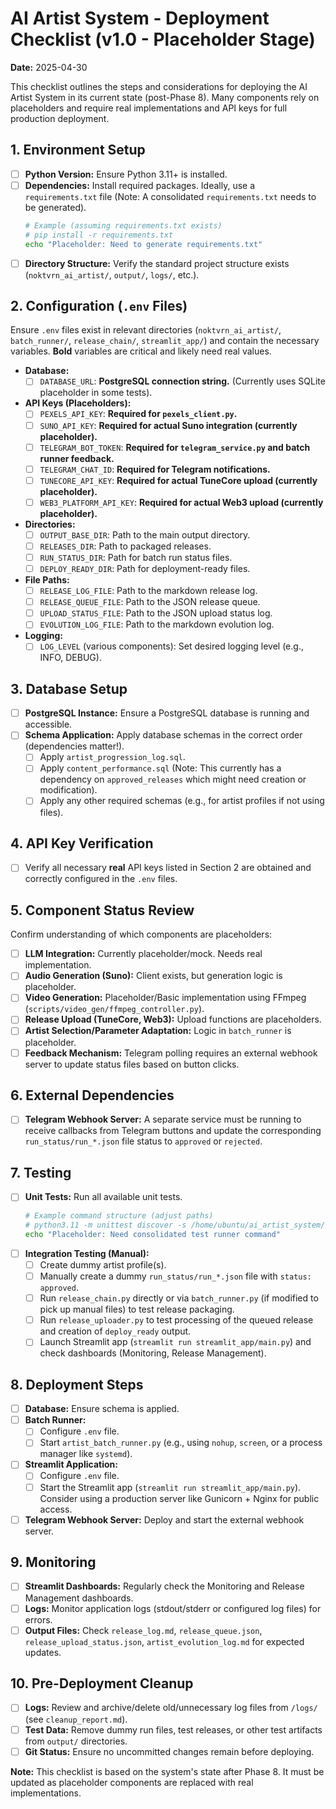 # AI Artist System - Deployment Checklist (v1.0 - Placeholder Stage)

**Date:** 2025-04-30

This checklist outlines the steps and considerations for deploying the AI Artist System in its current state (post-Phase 8). Many components rely on placeholders and require real implementations and API keys for full production deployment.

## 1. Environment Setup

*   [ ] **Python Version:** Ensure Python 3.11+ is installed.
*   [ ] **Dependencies:** Install required packages. Ideally, use a `requirements.txt` file (Note: A consolidated `requirements.txt` needs to be generated).
    ```bash
    # Example (assuming requirements.txt exists)
    # pip install -r requirements.txt 
    echo "Placeholder: Need to generate requirements.txt"
    ```
*   [ ] **Directory Structure:** Verify the standard project structure exists (`noktvrn_ai_artist/`, `output/`, `logs/`, etc.).

## 2. Configuration (`.env` Files)

Ensure `.env` files exist in relevant directories (`noktvrn_ai_artist/`, `batch_runner/`, `release_chain/`, `streamlit_app/`) and contain the necessary variables. **Bold** variables are critical and likely need real values.

*   **Database:**
    *   [ ] `DATABASE_URL`: **PostgreSQL connection string.** (Currently uses SQLite placeholder in some tests).
*   **API Keys (Placeholders):**
    *   [ ] `PEXELS_API_KEY`: **Required for `pexels_client.py`.**
    *   [ ] `SUNO_API_KEY`: **Required for actual Suno integration (currently placeholder).**
    *   [ ] `TELEGRAM_BOT_TOKEN`: **Required for `telegram_service.py` and batch runner feedback.**
    *   [ ] `TELEGRAM_CHAT_ID`: **Required for Telegram notifications.**
    *   [ ] `TUNECORE_API_KEY`: **Required for actual TuneCore upload (currently placeholder).**
    *   [ ] `WEB3_PLATFORM_API_KEY`: **Required for actual Web3 upload (currently placeholder).**
*   **Directories:**
    *   [ ] `OUTPUT_BASE_DIR`: Path to the main output directory.
    *   [ ] `RELEASES_DIR`: Path to packaged releases.
    *   [ ] `RUN_STATUS_DIR`: Path for batch run status files.
    *   [ ] `DEPLOY_READY_DIR`: Path for deployment-ready files.
*   **File Paths:**
    *   [ ] `RELEASE_LOG_FILE`: Path to the markdown release log.
    *   [ ] `RELEASE_QUEUE_FILE`: Path to the JSON release queue.
    *   [ ] `UPLOAD_STATUS_FILE`: Path to the JSON upload status log.
    *   [ ] `EVOLUTION_LOG_FILE`: Path to the markdown evolution log.
*   **Logging:**
    *   [ ] `LOG_LEVEL` (various components): Set desired logging level (e.g., INFO, DEBUG).

## 3. Database Setup

*   [ ] **PostgreSQL Instance:** Ensure a PostgreSQL database is running and accessible.
*   [ ] **Schema Application:** Apply database schemas in the correct order (dependencies matter!).
    *   [ ] Apply `artist_progression_log.sql`.
    *   [ ] Apply `content_performance.sql` (Note: This currently has a dependency on `approved_releases` which might need creation or modification).
    *   [ ] Apply any other required schemas (e.g., for artist profiles if not using files).

## 4. API Key Verification

*   [ ] Verify all necessary **real** API keys listed in Section 2 are obtained and correctly configured in the `.env` files.

## 5. Component Status Review

Confirm understanding of which components are placeholders:
*   [ ] **LLM Integration:** Currently placeholder/mock. Needs real implementation.
*   [ ] **Audio Generation (Suno):** Client exists, but generation logic is placeholder.
*   [ ] **Video Generation:** Placeholder/Basic implementation using FFmpeg (`scripts/video_gen/ffmpeg_controller.py`).
*   [ ] **Release Upload (TuneCore, Web3):** Upload functions are placeholders.
*   [ ] **Artist Selection/Parameter Adaptation:** Logic in `batch_runner` is placeholder.
*   [ ] **Feedback Mechanism:** Telegram polling requires an external webhook server to update status files based on button clicks.

## 6. External Dependencies

*   [ ] **Telegram Webhook Server:** A separate service must be running to receive callbacks from Telegram buttons and update the corresponding `run_status/run_*.json` file status to `approved` or `rejected`.

## 7. Testing

*   [ ] **Unit Tests:** Run all available unit tests.
    ```bash
    # Example command structure (adjust paths)
    # python3.11 -m unittest discover -s /home/ubuntu/ai_artist_system/noktvrn_ai_artist/tests
    echo "Placeholder: Need consolidated test runner command"
    ```
*   [ ] **Integration Testing (Manual):**
    *   [ ] Create dummy artist profile(s).
    *   [ ] Manually create a dummy `run_status/run_*.json` file with `status: approved`.
    *   [ ] Run `release_chain.py` directly or via `batch_runner.py` (if modified to pick up manual files) to test release packaging.
    *   [ ] Run `release_uploader.py` to test processing of the queued release and creation of `deploy_ready` output.
    *   [ ] Launch Streamlit app (`streamlit run streamlit_app/main.py`) and check dashboards (Monitoring, Release Management).

## 8. Deployment Steps

*   [ ] **Database:** Ensure schema is applied.
*   [ ] **Batch Runner:**
    *   [ ] Configure `.env` file.
    *   [ ] Start `artist_batch_runner.py` (e.g., using `nohup`, `screen`, or a process manager like `systemd`).
*   [ ] **Streamlit Application:**
    *   [ ] Configure `.env` file.
    *   [ ] Start the Streamlit app (`streamlit run streamlit_app/main.py`). Consider using a production server like Gunicorn + Nginx for public access.
*   [ ] **Telegram Webhook Server:** Deploy and start the external webhook server.

## 9. Monitoring

*   [ ] **Streamlit Dashboards:** Regularly check the Monitoring and Release Management dashboards.
*   [ ] **Logs:** Monitor application logs (stdout/stderr or configured log files) for errors.
*   [ ] **Output Files:** Check `release_log.md`, `release_queue.json`, `release_upload_status.json`, `artist_evolution_log.md` for expected updates.

## 10. Pre-Deployment Cleanup

*   [ ] **Logs:** Review and archive/delete old/unnecessary log files from `/logs/` (see `cleanup_report.md`).
*   [ ] **Test Data:** Remove dummy run files, test releases, or other test artifacts from `output/` directories.
*   [ ] **Git Status:** Ensure no uncommitted changes remain before deploying.

**Note:** This checklist is based on the system's state after Phase 8. It must be updated as placeholder components are replaced with real implementations.

